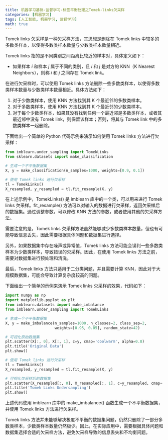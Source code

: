 ```yaml
---
title: 机器学习基础-监督学习-标签平衡处理之Tomek-links欠采样
categories: [机器学习]
tags: [人工智能, 机器学习, 监督学习]
math: true
---
```


Tomek links 欠采样是一种欠采样方法，其思想是删除在 Tomek links 中较多的多数类样本，以使得多数类样本数量与少数类样本数量相近。

Tomek links 指的是不同类别之间距离比较近的样本对，具体定义如下：

- 如果样本 $i$ 和样本 $j$ 属于不同的类别，且 $i$ 和 $j$ 是对方的 KNN（K Nearest Neighbors），则称 $i$ 和 $j$ 之间存在 Tomek link。

在进行欠采样时，可以使用 Tomek links 方法删除一些多数类样本，以使得多数类样本数量与少数类样本数量相近。具体方法如下：

1. 对于少数类样本，使用 KNN 方法找到其 K 个最近邻的多数类样本。
2. 对于多数类样本，使用 KNN 方法找到其 K 个最近邻的少数类样本。
3. 对于每个少数类样本，如果其没有找到任何一个最近邻是多数类样本，或者其最近邻中没有 Tomek link，则保留该样本；否则，将其与 Tomek link 中的多数类样本一起删除。

下面给出一个简单的 Python 代码示例来演示如何使用 Tomek links 方法进行欠采样：

```python
from imblearn.under_sampling import TomekLinks
from sklearn.datasets import make_classification

# 生成一个不平衡数据集
X, y = make_classification(n_samples=1000, weights=[0.9, 0.1])

# 使用 Tomek links 进行欠采样
tl = TomekLinks()
X_resampled, y_resampled = tl.fit_resample(X, y)
```

在上述示例中，TomekLinks() 是 imblearn 库中的一个类，可以用来进行 Tomek links 欠采样。fit_resample() 方法可以对输入的数据进行欠采样，返回欠采样后的数据集。通过调整参数，可以修改 KNN 方法的参数，或者使用其他的欠采样方法。

需要注意的是，Tomek links 欠采样方法虽然能够减少多数类样本数量，但也有可能导致信息丢失，因此需要根据具体问题和数据集进行选择。

另外，如果数据集中存在噪声或异常值，Tomek links 方法可能会误判一些多数类样本为少数类样本，导致错误的欠采样。因此，在使用 Tomek links 方法之前，需要对数据集进行预处理和清洗。

最后，Tomek links 方法只适用于二分类问题，并且需要计算 KNN，因此对于大规模数据集，可能会导致计算复杂度较高的问题。

下面给出一个简单的示例来演示 Tomek links 欠采样的效果，代码如下：

```python
import numpy as np
import matplotlib.pyplot as plt
from imblearn.datasets import make_imbalance
from imblearn.under_sampling import TomekLinks

# 生成一个不平衡数据集
X, y = make_imbalance(n_samples=1000, n_classes=2, class_sep=2,
                      weights=[0.95, 0.05], random_state=42)

# 可视化原始数据集
plt.scatter(X[:, 0], X[:, 1], c=y, cmap='coolwarm', alpha=0.8)
plt.title('Original Data')
plt.show()

# 使用 Tomek links 进行欠采样
tl = TomekLinks()
X_resampled, y_resampled = tl.fit_resample(X, y)

# 可视化欠采样后的数据集
plt.scatter(X_resampled[:, 0], X_resampled[:, 1], c=y_resampled, cmap='coolwarm', alpha=0.8)
plt.title('Tomek Links Undersampling')
plt.show()
```

上述代码使用 imblearn 库中的 make_imbalance() 函数生成一个不平衡数据集，并使用 Tomek links 方法进行欠采样。

Tomek links 方法并未能够解决极度不平衡的数据集问题，仍然只删除了一部分多数类样本，少数类样本数量仍然极少。因此，在实际应用中，需要根据具体问题和数据集选择合适的欠采样方法，避免欠采样导致的信息丢失和不均衡问题。
